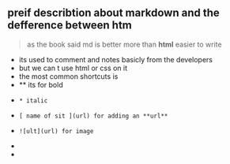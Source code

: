 ## preif describtion about markdown and the defference between htm

> as the book said md is better more than **html** easier to write   
* its used to comment and notes basicly from the developers   
* but we can t use html or css on it   
* the most common shortcuts is
*   ** its for bold
*     * italic
*     [ name of sit ](url) for adding an **url**
*     ![ult](url) for image
*     
*   
